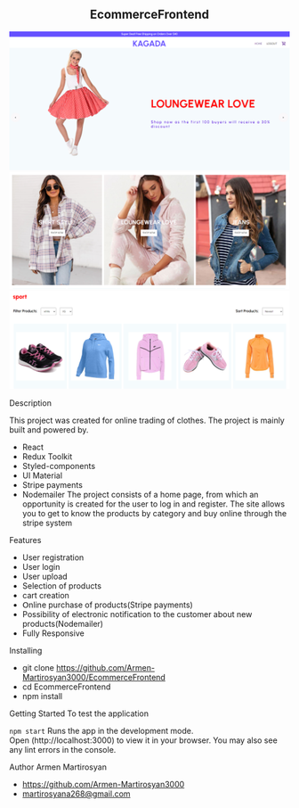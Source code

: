 <div align="center">
<h2 tex>EcommerceFrontend</h2>
<img alt="Demo" src="./src/image/profile/1.png" />
<img alt="Demo" src="./src/image/profile/2.png" />
<img alt="Demo" src="./src/image/profile/3.png" />
</div>

Description

This project was created for online trading of clothes. The project is mainly built and powered by.
 * React 
 * Redux Toolkit 
 * Styled-components 
 * UI Material
 * Stripe payments
 * Nodemailer
The project consists of a home page, from which an opportunity is created for the user to log in and register. The site allows you to get to know the products by category and buy online through the stripe system

 Features

* User registration
* User login
* User upload
* Selection of products
* cart creation
* Օnline purchase of products(Stripe payments)
* Possibility of electronic notification to the customer about new products(Nodemailer)
* Fully Responsive

Installing

 * git clone https://github.com/Armen-Martirosyan3000/EcommerceFrontend
 * cd EcommerceFrontend
 * npm install

Getting Started
To test the application

`npm start`
Runs the app in the development mode.\
Open (http://localhost:3000) to view it in your browser.
You may also see any lint errors in the console.
 
Author
Armen Martirosyan

- https://github.com/Armen-Martirosyan3000
- martirosyana268@gmail.com
































